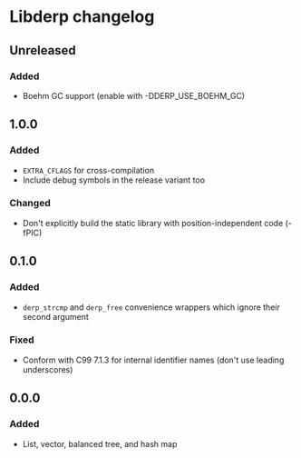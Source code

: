 # Libderp changelog

## Unreleased

### Added

* Boehm GC support (enable with -DDERP_USE_BOEHM_GC)

## 1.0.0

### Added

* `EXTRA_CFLAGS` for cross-compilation
* Include debug symbols in the release variant too

### Changed

* Don't explicitly build the static library with
  position-independent code (-fPIC)

## 0.1.0

### Added

* `derp_strcmp` and `derp_free` convenience wrappers which
  ignore their second argument

### Fixed

* Conform with C99 7.1.3 for internal identifier names
  (don't use leading underscores)

## 0.0.0

### Added

* List, vector, balanced tree, and hash map
